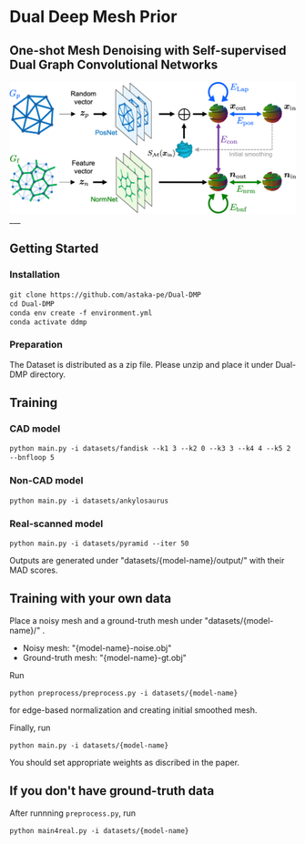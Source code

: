 # Dual Deep Mesh Prior

## One-shot Mesh Denoising with Self-supervised Dual Graph Convolutional Networks

<img src="fig/Dual-DMP.png">
___

## Getting Started


### Installation
```
git clone https://github.com/astaka-pe/Dual-DMP
cd Dual-DMP
conda env create -f environment.yml
conda activate ddmp
```

### Preparation

The Dataset is distributed as a zip file. Please unzip and place it under Dual-DMP directory. 

## Training

### CAD model

```
python main.py -i datasets/fandisk --k1 3 --k2 0 --k3 3 --k4 4 --k5 2 --bnfloop 5
```

### Non-CAD model
```
python main.py -i datasets/ankylosaurus
```

### Real-scanned model
```
python main.py -i datasets/pyramid --iter 50
```

Outputs are generated under "datasets/{model-name}/output/" with their MAD scores.

## Training with your own data
Place a noisy mesh and a ground-truth mesh under "datasets/{model-name}/" .
- Noisy mesh: "{model-name}-noise.obj"
- Ground-truth mesh: "{model-name}-gt.obj"

Run 
```
python preprocess/preprocess.py -i datasets/{model-name}
```
for edge-based normalization and creating initial smoothed mesh.

Finally, run
```
python main.py -i datasets/{model-name}
```
You should set appropriate weights as discribed in the paper.

## If you don't have ground-truth data
After runnning `preprocess.py`, run
```
python main4real.py -i datasets/{model-name}
```